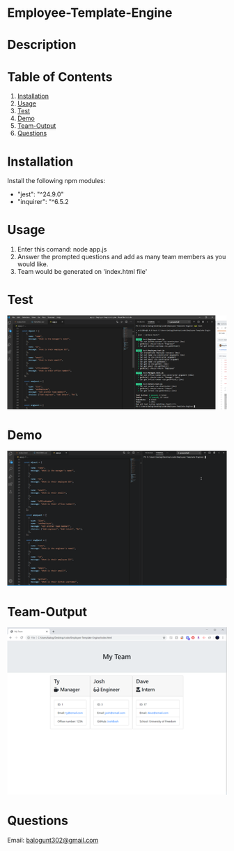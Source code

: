 # Employee-Template-Engine
# Description

# Table of Contents
1. [Installation](#Installation)
2. [Usage](#Usage)
3. [Test](#Test)
4. [Demo](#Demo)
5. [Team-Output](#Team-Output)
6. [Questions](#Questions)



# Installation
Install the following npm modules:
- "jest": "^24.9.0"
- "inquirer": "^6.5.2

# Usage
1. Enter this comand: node app.js
2. Answer the prompted questions and add as many team members as you would like.
3. Team would be generated on 'index.html file'

# Test
![test](gif/testpassed.png)

# Demo
![Demo1](gif/demo.gif)

# Team-Output
![Demo2](gif/team.png)

# Questions
Email: balogunt302@gmail.com